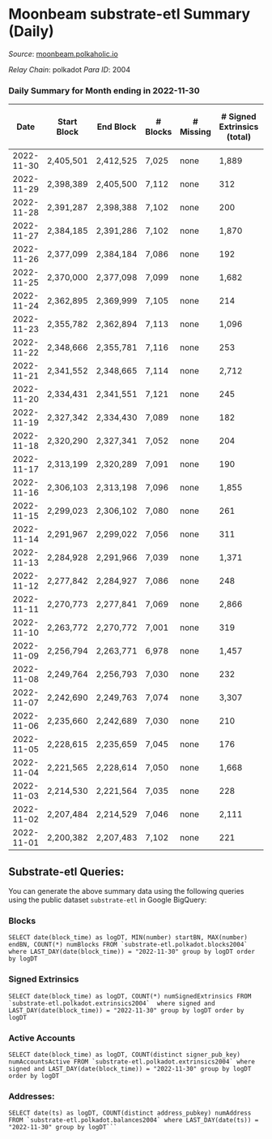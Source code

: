 # Moonbeam substrate-etl Summary (Daily)

_Source_: [moonbeam.polkaholic.io](https://moonbeam.polkaholic.io)

*Relay Chain*: polkadot
*Para ID*: 2004



### Daily Summary for Month ending in 2022-11-30


| Date | Start Block | End Block | # Blocks | # Missing | # Signed Extrinsics (total) | # Active Accounts | # Addresses with Balances | # Events | # Transfers | # XCM Transfers In | # XCM Transfers Out |
| ---- | ----------- | --------- | -------- | --------- | --------------------------- | ----------------- | ------------------------- | -------- | ----------- | ------------------ | ------------------- |
| 2022-11-30 | 2,405,501 | 2,412,525 | 7,025 | none  | 1,889 | 127 | 1,293,897 | 652,313 | 13,671 ($3,308,787.00) | 89 ($270,418.04) | 95 ($161,118.18) |
| 2022-11-29 | 2,398,389 | 2,405,500 | 7,112 | none  | 312 | 146 | 1,277,759 | 539,581 | 10,786 ($2,737,509.98) | 72 ($111,230.20) | 121 ($136,401.17) |
| 2022-11-28 | 2,391,287 | 2,398,388 | 7,102 | none  | 200 | 104 | 1,271,418 | 536,084 | 11,123 ($4,200,565.99) | 97 ($147,827.25) | 125 ($542,329.76) |
| 2022-11-27 | 2,384,185 | 2,391,286 | 7,102 | none  | 1,870 | 111 | 1,267,616 | 515,857 | 12,166 ($3,700,029.79) | 90 ($251,619.37) | 88 ($64,320.33) |
| 2022-11-26 | 2,377,099 | 2,384,184 | 7,086 | none  | 192 | 122 | 1,261,344 | 541,766 | 10,862 ($1,914,390.56) | 90 ($107,431.46) | 95 ($90,916.18) |
| 2022-11-25 | 2,370,000 | 2,377,098 | 7,099 | none  | 1,682 | 115 |  | 576,629 | 16,550 ($4,198,511.87) | 91 ($412,472.81) | 100 ($546,830.27) |
| 2022-11-24 | 2,362,895 | 2,369,999 | 7,105 | none  | 214 | 114 |  | 476,014 | 11,820 ($3,554,906.38) | 122 ($372,239.05) | 90 ($458,273.46) |
| 2022-11-23 | 2,355,782 | 2,362,894 | 7,113 | none  | 1,096 | 115 | 1,232,170 | 673,061 | 18,014 ($7,185,906.41) | 106 ($103,952.28) | 110 ($190,407.51) |
| 2022-11-22 | 2,348,666 | 2,355,781 | 7,116 | none  | 253 | 135 |  | 601,960 | 11,048 ($4,015,370.54) | 151 ($956,844.51) | 175 ($694,743.18) |
| 2022-11-21 | 2,341,552 | 2,348,665 | 7,114 | none  | 2,712 | 148 |  | 652,799 | 21,228 ($6,186,469.46) | 142 ($307,519.93) | 148 ($101,037.13) |
| 2022-11-20 | 2,334,431 | 2,341,551 | 7,121 | none  | 245 | 121 |  | 549,143 | 10,659 ($3,799,691.27) | 85 ($199,191.22) | 80 ($158,130.92) |
| 2022-11-19 | 2,327,342 | 2,334,430 | 7,089 | none  | 182 | 111 |  | 458,052 | 7,633 ($3,733,187.80) | 46 ($272,024.40) | 66 ($1,592,462.01) |
| 2022-11-18 | 2,320,290 | 2,327,341 | 7,052 | none  | 204 | 110 |  | 513,141 | 9,199 ($2,721,249.02) | 62 ($222,637.60) | 49 ($78,825.16) |
| 2022-11-17 | 2,313,199 | 2,320,289 | 7,091 | none  | 190 | 120 | 1,191,065 | 528,995 | 9,908 ($2,095,018.27) | 111 ($169,371.64) | 65 ($90,044.62) |
| 2022-11-16 | 2,306,103 | 2,313,198 | 7,096 | none  | 1,855 | 140 | 1,188,218 | 582,034 | 13,047 ($4,035,480.69) | 96 ($71,327.76) | 88 ($55,616.71) |
| 2022-11-15 | 2,299,023 | 2,306,102 | 7,080 | none  | 261 | 132 | 1,185,891 | 638,125 | 22,669 ($3,938,245.17) | 89 ($405,967.33) | 71 ($199,863.81) |
| 2022-11-14 | 2,291,967 | 2,299,022 | 7,056 | none  | 311 | 159 |  | 689,988 | 14,030 ($5,344,741.81) | 128 ($150,488.53) | 152 ($1,293,608.67) |
| 2022-11-13 | 2,284,928 | 2,291,966 | 7,039 | none  | 1,371 | 155 |  | 921,832 | 29,657 ($4,347,628.34) | 114 ($170,612.56) | 88 ($226,625.73) |
| 2022-11-12 | 2,277,842 | 2,284,927 | 7,086 | none  | 248 | 128 |  | 673,742 | 12,516 ($4,611,786.60) | 103 ($630,382.09) | 79 ($800,451.13) |
| 2022-11-11 | 2,270,773 | 2,277,841 | 7,069 | none  | 2,866 | 147 |  | 720,651 | 18,447 ($17,450,650.68) | 190 ($337,881.22) | 186 ($344,963.87) |
| 2022-11-10 | 2,263,772 | 2,270,772 | 7,001 | none  | 319 | 155 |  | 1,033,935 | 21,266 ($10,765,529.34) | 141 ($620,618.32) | 120 ($727,351.60) |
| 2022-11-09 | 2,256,794 | 2,263,771 | 6,978 | none  | 1,457 | 178 | 1,095,541 | 1,094,463 | 23,350 ($13,947,730.09) | 206 ($474,115.97) | 281 ($1,602,870.23) |
| 2022-11-08 | 2,249,764 | 2,256,793 | 7,030 | none  | 232 | 118 | 1,081,511 | 1,167,694 | 27,020 ($12,105,224.67) | 161 ($1,457,312.05) | 138 ($801,657.44) |
| 2022-11-07 | 2,242,690 | 2,249,763 | 7,074 | none  | 3,307 | 127 |  | 791,064 | 21,462 ($4,540,337.46) | 120 ($701,259.17) | 257 ($1,640,530.19) |
| 2022-11-06 | 2,235,660 | 2,242,689 | 7,030 | none  | 210 | 105 |  | 826,298 | 27,781 ($2,861,604.89) | 88 ($292,360.62) | 92 ($346,683.31) |
| 2022-11-05 | 2,228,615 | 2,235,659 | 7,045 | none  | 176 | 112 | 989,419 | 694,602 | 15,917 ($4,572,884.83) | 103 ($771,964.35) | 91 ($178,165.78) |
| 2022-11-04 | 2,221,565 | 2,228,614 | 7,050 | none  | 1,668 | 127 | 968,938 | 810,661 | 23,540 ($8,285,970.87) | 150 ($397,811.10) | 156 ($630,087.15) |
| 2022-11-03 | 2,214,530 | 2,221,564 | 7,035 | none  | 228 | 117 | 947,968 | 853,650 | 17,247 ($5,837,348.57) | 143 ($405,957.65) | 167 ($389,514.08) |
| 2022-11-02 | 2,207,484 | 2,214,529 | 7,046 | none  | 2,111 | 134 | 914,453 | 793,537 | 17,901 ($4,289,387.21) | 134 ($387,645.55) | 99 ($362,062.64) |
| 2022-11-01 | 2,200,382 | 2,207,483 | 7,102 | none  | 221 | 107 | 893,557 | 744,826 | 15,956 ($5,955,894.58) | 140 ($729,858.81) | 122 ($337,816.08) |

## Substrate-etl Queries:
You can generate the above summary data using the following queries using the public dataset `substrate-etl` in Google BigQuery:


### Blocks
```
SELECT date(block_time) as logDT, MIN(number) startBN, MAX(number) endBN, COUNT(*) numBlocks FROM `substrate-etl.polkadot.blocks2004`  where LAST_DAY(date(block_time)) = "2022-11-30" group by logDT order by logDT
```


### Signed Extrinsics
```
SELECT date(block_time) as logDT, COUNT(*) numSignedExtrinsics FROM `substrate-etl.polkadot.extrinsics2004`  where signed and LAST_DAY(date(block_time)) = "2022-11-30" group by logDT order by logDT
```


### Active Accounts
```
SELECT date(block_time) as logDT, COUNT(distinct signer_pub_key) numAccountsActive FROM `substrate-etl.polkadot.extrinsics2004` where signed and LAST_DAY(date(block_time)) = "2022-11-30" group by logDT order by logDT
```


### Addresses:
```
SELECT date(ts) as logDT, COUNT(distinct address_pubkey) numAddress FROM `substrate-etl.polkadot.balances2004` where LAST_DAY(date(ts)) = "2022-11-30" group by logDT```

